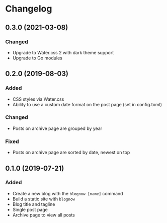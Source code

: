 # Changelog

## 0.3.0 (2021-03-08)

### Changed
- Upgrade to Water.css 2 with dark theme support
- Upgrade to Go modules

## 0.2.0 (2019-08-03)

### Added
- CSS styles via Water.css
- Ability to use a custom date format on the post page (set in config.toml)

### Changed
- Posts on archive page are grouped by year

### Fixed
- Posts on archive page are sorted by date, newest on top

## 0.1.0 (2019-07-21)

### Added
- Create a new blog with the `blognow [name]` command
- Build a static site with `blognow`
- Blog title and tagline
- Single post page
- Archive page to view all posts
